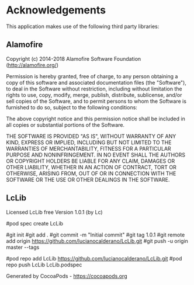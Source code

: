 # Acknowledgements
This application makes use of the following third party libraries:

## Alamofire

Copyright (c) 2014-2018 Alamofire Software Foundation (http://alamofire.org/)

Permission is hereby granted, free of charge, to any person obtaining a copy
of this software and associated documentation files (the "Software"), to deal
in the Software without restriction, including without limitation the rights
to use, copy, modify, merge, publish, distribute, sublicense, and/or sell
copies of the Software, and to permit persons to whom the Software is
furnished to do so, subject to the following conditions:

The above copyright notice and this permission notice shall be included in
all copies or substantial portions of the Software.

THE SOFTWARE IS PROVIDED "AS IS", WITHOUT WARRANTY OF ANY KIND, EXPRESS OR
IMPLIED, INCLUDING BUT NOT LIMITED TO THE WARRANTIES OF MERCHANTABILITY,
FITNESS FOR A PARTICULAR PURPOSE AND NONINFRINGEMENT. IN NO EVENT SHALL THE
AUTHORS OR COPYRIGHT HOLDERS BE LIABLE FOR ANY CLAIM, DAMAGES OR OTHER
LIABILITY, WHETHER IN AN ACTION OF CONTRACT, TORT OR OTHERWISE, ARISING FROM,
OUT OF OR IN CONNECTION WITH THE SOFTWARE OR THE USE OR OTHER DEALINGS IN
THE SOFTWARE.


## LcLib

Licensed LcLib free Version 1.0.1 (by Lc)

#pod spec create LcLib

#git init
#git add .
#git commit -m "Initial commit"
#git tag 1.0.1
#git remote add origin https://github.com/lucianocalderano/LcLib.git
#git push -u origin master --tags

#pod repo add LcLib https://github.com/lucianocalderano/LcLib.git
#pod repo push LcLib LcLib.podspec


Generated by CocoaPods - https://cocoapods.org
